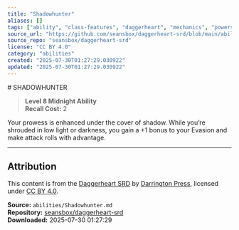 ```yaml
---
title: "Shadowhunter"
aliases: []
tags: ["ability", "class-features", "daggerheart", "mechanics", "powers", "reference", "srd", "ttrpg"]
source_url: "https://github.com/seansbox/daggerheart-srd/blob/main/abilities/Shadowhunter.md"
source_repo: "seansbox/daggerheart-srd"
license: "CC BY 4.0"
category: "abilities"
created: "2025-07-30T01:27:29.030922"
updated: "2025-07-30T01:27:29.030922"
---
```


﻿# SHADOWHUNTER

> **Level 8 Midnight Ability**  
> **Recall Cost:** 2

Your prowess is enhanced under the cover of shadow. While you’re shrouded in low light or darkness, you gain a +1 bonus to your Evasion and make attack rolls with advantage.

---

## Attribution

This content is from the [Daggerheart SRD](https://github.com/seansbox/daggerheart-srd/blob/main/abilities/Shadowhunter.md) by [Darrington Press](https://darringtonpress.com/), licensed under [CC BY 4.0](https://creativecommons.org/licenses/by/4.0/).

**Source:** `abilities/Shadowhunter.md`  
**Repository:** [seansbox/daggerheart-srd](https://github.com/seansbox/daggerheart-srd)  
**Downloaded:** 2025-07-30 01:27:29

